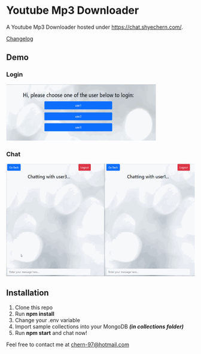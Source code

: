 # Youtube Mp3 Downloader

A Youtube Mp3 Downloader hosted under https://chat.shyechern.com/.

[Changelog](CHANGELOG.md)

## Demo

### Login
<img src="https://github.com/ShyeChern/chat-app/raw/master/gif/login.gif" alt="Login" width="400" height="150"> 

### Chat
<img src="https://github.com/ShyeChern/chat-app/raw/master/gif/chat.gif" alt="Chat" width="600" height="300">

## Installation

1. Clone this repo
2. Run **npm install**
3. Change your .env variable
4. Import sample collections into your MongoDB **_(in collections folder)_**
5. Run **npm start** and chat now!

Feel free to contact me at chern-97@hotmail.com
